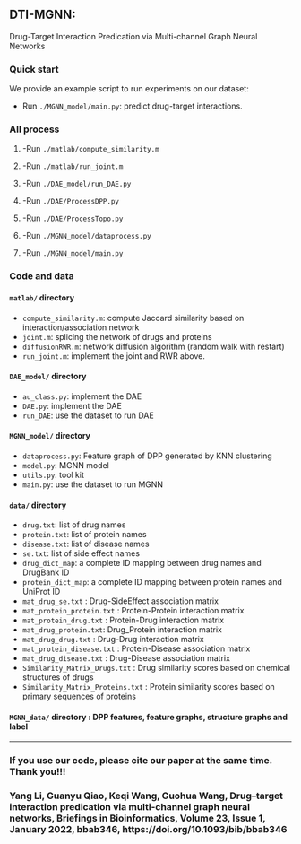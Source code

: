 ## DTI-MGNN:
Drug-Target Interaction Predication via Multi-channel Graph Neural Networks
### Quick start
We provide an example script to run experiments on our dataset: 

- Run `./MGNN_model/main.py`: predict drug-target interactions. 

### All process
1. -Run `./matlab/compute_similarity.m`

2. -Run `./matlab/run_joint.m`

3. -Run `./DAE_model/run_DAE.py`

4. -Run `./DAE/ProcessDPP.py`

5. -Run `./DAE/ProcessTopo.py`
   
6. -Run `./MGNN_model/dataprocess.py`
   
7. -Run `./MGNN_model/main.py`


### Code and data
#### `matlab/` directory
- `compute_similarity.m`: compute Jaccard similarity based on interaction/association network
- `joint.m`: splicing the network of drugs and proteins
- `diffusionRWR.m`: network diffusion algorithm (random walk with restart)
- `run_joint.m`: implement the joint and RWR above.

#### `DAE_model/` directory
- `au_class.py`: implement the DAE
- `DAE.py`: implement the DAE
- `run_DAE`: use the dataset to run DAE

#### `MGNN_model/` directory
- `dataprocess.py`: Feature graph of DPP generated by KNN clustering
- `model.py`: MGNN model
- `utils.py`: tool kit
- `main.py`: use the dataset to run MGNN

#### `data/` directory
- `drug.txt`: list of drug names
- `protein.txt`: list of protein names
- `disease.txt`: list of disease names
- `se.txt`: list of side effect names
- `drug_dict_map`: a complete ID mapping between drug names and DrugBank ID
- `protein_dict_map`: a complete ID mapping between protein names and UniProt ID
- `mat_drug_se.txt` 		: Drug-SideEffect association matrix
- `mat_protein_protein.txt` : Protein-Protein interaction matrix
- `mat_protein_drug.txt` 	: Protein-Drug interaction matrix
- `mat_drug_protein.txt`: Drug_Protein interaction matrix
- `mat_drug_drug.txt` 		: Drug-Drug interaction matrix
- `mat_protein_disease.txt` : Protein-Disease association matrix
- `mat_drug_disease.txt` 	: Drug-Disease association matrix
- `Similarity_Matrix_Drugs.txt` 	: Drug similarity scores based on chemical structures of drugs
- `Similarity_Matrix_Proteins.txt` 	: Protein similarity scores based on primary sequences of proteins


#### `MGNN_data/` directory : DPP features, feature graphs, structure graphs and label

<hr>
<h3>
If you use our code, please cite our paper at the same time. Thank you!!! 
</h3>
<h3>
Yang Li, Guanyu Qiao, Keqi Wang, Guohua Wang, Drug–target interaction predication via multi-channel graph neural networks, Briefings in Bioinformatics, Volume 23, Issue 1, January 2022, bbab346, https://doi.org/10.1093/bib/bbab346
</h3>
